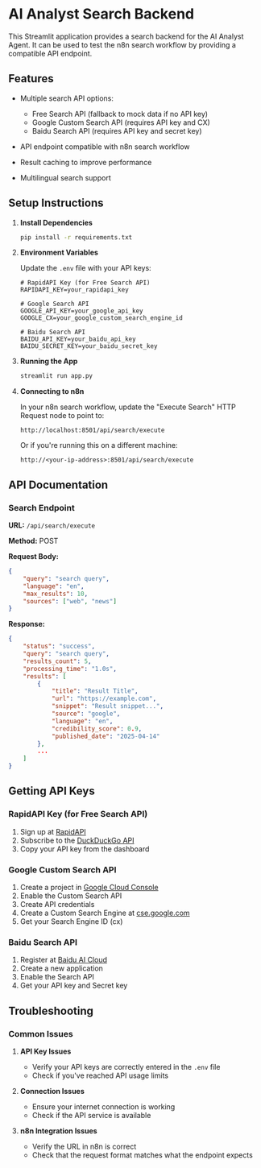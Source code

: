 # AI Analyst Search Backend

This Streamlit application provides a search backend for the AI Analyst Agent. It can be used to test the n8n search workflow by providing a compatible API endpoint.

## Features

- Multiple search API options:
  - Free Search API (fallback to mock data if no API key)
  - Google Custom Search API (requires API key and CX)
  - Baidu Search API (requires API key and secret key)

- API endpoint compatible with n8n search workflow
- Result caching to improve performance
- Multilingual search support

## Setup Instructions

1. **Install Dependencies**

   ```bash
   pip install -r requirements.txt
   ```

2. **Environment Variables**

   Update the `.env` file with your API keys:
   
   ```
   # RapidAPI Key (for Free Search API)
   RAPIDAPI_KEY=your_rapidapi_key
   
   # Google Search API
   GOOGLE_API_KEY=your_google_api_key
   GOOGLE_CX=your_google_custom_search_engine_id
   
   # Baidu Search API
   BAIDU_API_KEY=your_baidu_api_key
   BAIDU_SECRET_KEY=your_baidu_secret_key
   ```

3. **Running the App**

   ```bash
   streamlit run app.py
   ```

4. **Connecting to n8n**

   In your n8n search workflow, update the "Execute Search" HTTP Request node to point to:
   
   ```
   http://localhost:8501/api/search/execute
   ```
   
   Or if you're running this on a different machine:
   
   ```
   http://<your-ip-address>:8501/api/search/execute
   ```

## API Documentation

### Search Endpoint

**URL:** `/api/search/execute`

**Method:** POST

**Request Body:**

```json
{
    "query": "search query",
    "language": "en",
    "max_results": 10,
    "sources": ["web", "news"]
}
```

**Response:**

```json
{
    "status": "success",
    "query": "search query",
    "results_count": 5,
    "processing_time": "1.0s",
    "results": [
        {
            "title": "Result Title",
            "url": "https://example.com",
            "snippet": "Result snippet...",
            "source": "google",
            "language": "en",
            "credibility_score": 0.9,
            "published_date": "2025-04-14"
        },
        ...
    ]
}
```

## Getting API Keys

### RapidAPI Key (for Free Search API)
1. Sign up at [RapidAPI](https://rapidapi.com/)
2. Subscribe to the [DuckDuckGo API](https://rapidapi.com/apigeek/api/duckduckgo-zero-click-info)
3. Copy your API key from the dashboard

### Google Custom Search API
1. Create a project in [Google Cloud Console](https://console.cloud.google.com/)
2. Enable the Custom Search API
3. Create API credentials
4. Create a Custom Search Engine at [cse.google.com](https://cse.google.com/cse/all)
5. Get your Search Engine ID (cx)

### Baidu Search API
1. Register at [Baidu AI Cloud](https://cloud.baidu.com/)
2. Create a new application
3. Enable the Search API
4. Get your API key and Secret key

## Troubleshooting

### Common Issues

1. **API Key Issues**
   - Verify your API keys are correctly entered in the `.env` file
   - Check if you've reached API usage limits

2. **Connection Issues**
   - Ensure your internet connection is working
   - Check if the API service is available

3. **n8n Integration Issues**
   - Verify the URL in n8n is correct
   - Check that the request format matches what the endpoint expects
